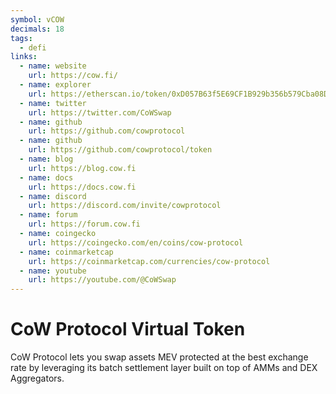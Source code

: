 ```yaml
---
symbol: vCOW
decimals: 18
tags:
  - defi
links:
  - name: website
    url: https://cow.fi/
  - name: explorer
    url: https://etherscan.io/token/0xD057B63f5E69CF1B929b356b579Cba08D7688048
  - name: twitter
    url: https://twitter.com/CoWSwap
  - name: github
    url: https://github.com/cowprotocol
  - name: github
    url: https://github.com/cowprotocol/token
  - name: blog
    url: https://blog.cow.fi
  - name: docs
    url: https://docs.cow.fi
  - name: discord
    url: https://discord.com/invite/cowprotocol
  - name: forum
    url: https://forum.cow.fi
  - name: coingecko
    url: https://coingecko.com/en/coins/cow-protocol
  - name: coinmarketcap
    url: https://coinmarketcap.com/currencies/cow-protocol
  - name: youtube
    url: https://youtube.com/@CoWSwap
---
```


# CoW Protocol Virtual Token

CoW Protocol lets you swap assets MEV protected at the best exchange rate by leveraging its batch settlement layer built on top of AMMs and DEX Aggregators.
